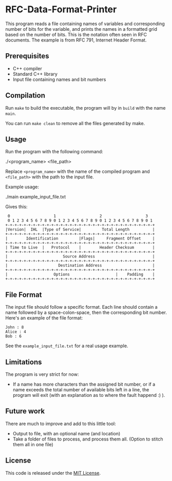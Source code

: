 # RFC-Data-Format-Printer

This program reads a file containing names of variables and corresponding number of bits for the variable, and prints the names in a formatted grid based on the number of bits. This is the notation often seen in RFC documents. The example is from RFC 791, Internet Header Format.

## Prerequisites

- C++ compiler
- Standard C++ library
- Input file containing names and bit numbers

## Compilation

Run `make` to build the executable, the program will by in `build` with the name `main`.

You can run `make clean` to remove all the files generated by make.

## Usage

Run the program with the following command:

./<program_name> <file_path>

Replace `<program_name>` with the name of the compiled program and `<file_path>` with the path to the input file.

Example usage:

./main example_input_file.txt

Gives this:

     0                   1                   2                   3                  
     0 1 2 3 4 5 6 7 8 9 0 1 2 3 4 5 6 7 8 9 0 1 2 3 4 5 6 7 8 9 0 1
    +-+-+-+-+-+-+-+-+-+-+-+-+-+-+-+-+-+-+-+-+-+-+-+-+-+-+-+-+-+-+-+-+
    |Version|  IHL  |Type of Service|         Total Length          |
    +-+-+-+-+-+-+-+-+-+-+-+-+-+-+-+-+-+-+-+-+-+-+-+-+-+-+-+-+-+-+-+-+
    |        Identification         |Flags|     Fragment Offset     |
    +-+-+-+-+-+-+-+-+-+-+-+-+-+-+-+-+-+-+-+-+-+-+-+-+-+-+-+-+-+-+-+-+
    | Time to Live  |   Protocol    |        Header Checksum        |
    +-+-+-+-+-+-+-+-+-+-+-+-+-+-+-+-+-+-+-+-+-+-+-+-+-+-+-+-+-+-+-+-+
    |                        Source Address                         |
    +-+-+-+-+-+-+-+-+-+-+-+-+-+-+-+-+-+-+-+-+-+-+-+-+-+-+-+-+-+-+-+-+
    |                      Destination Address                      |
    +-+-+-+-+-+-+-+-+-+-+-+-+-+-+-+-+-+-+-+-+-+-+-+-+-+-+-+-+-+-+-+-+
    |                    Options                    |    Padding    |
    +-+-+-+-+-+-+-+-+-+-+-+-+-+-+-+-+-+-+-+-+-+-+-+-+-+-+-+-+-+-+-+-+

## File Format

The input file should follow a specific format. Each line should contain a name followed by a space-colon-space, then the corresponding bit number. Here's an example of the file format:

    John : 8
    Alice : 4
    Bob : 6

See the `example_input_file.txt` for a real usage example.

## Limitations

The program is very strict for now:

- If a name has more characters than the assigned bit number, or if a name exceeds the total number of available bits left in a line, the program will exit (with an explanation as to where the fault happend :) ).

## Future work

There are much to improve and add to this little tool:

- Output to file, with an optional name (and location)
- Take a folder of files to process, and process them all. (Option to stitch them all in one file)

## License

This code is released under the [MIT License](LICENSE).
